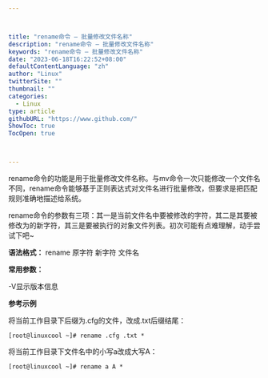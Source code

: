 ```yaml
---



title: "rename命令 – 批量修改文件名称"
description: "rename命令 – 批量修改文件名称"
keywords: "rename命令 – 批量修改文件名称"
date: "2023-06-18T16:22:52+08:00"
defaultContentLanguage: "zh"
author: "Linux"
twitterSite: ""
thumbnail: ""
categories:
  - Linux
type: article
githubURL: "https://www.github.com/"
ShowToc: true
TocOpen: true



---
```


rename命令的功能是用于批量修改文件名称。与mv命令一次只能修改一个文件名不同，rename命令能够基于正则表达式对文件名进行批量修改，但要求是把匹配规则准确地描述给系统。

rename命令的参数有三项：其一是当前文件名中要被修改的字符，其二是其要被修改为的新字符，其三是要被执行的对象文件列表。初次可能有点难理解，动手尝试下吧~

**语法格式：** rename 原字符 新字符 文件名

**常用参数：**

-V显示版本信息

**参考示例**

将当前工作目录下后缀为.cfg的文件，改成.txt后缀结尾：

```
[root@linuxcool ~]# rename .cfg .txt *
```

将当前工作目录下文件名中的小写a改成大写A：

```
[root@linuxcool ~]# rename a A *
```